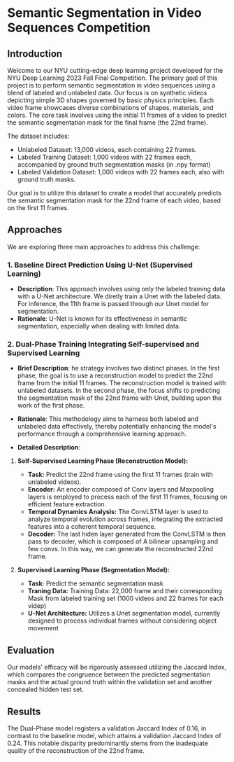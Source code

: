 # Semantic Segmentation in Video Sequences Competition
## Introduction
Welcome to our NYU cutting-edge deep learning project developed for the NYU Deep Learning 2023 Fall Final Competition. The primary goal of this project is to perform semantic segmentation in video sequences using a blend of labeled and unlabeled data. Our focus is on synthetic videos depicting simple 3D shapes governed by basic physics principles. Each video frame showcases diverse combinations of shapes, materials, and colors. The core task involves using the initial 11 frames of a video to predict the semantic segmentation mask for the final frame (the 22nd frame).

The dataset includes:
- Unlabeled Dataset: 13,000 videos, each containing 22 frames.
- Labeled Training Dataset: 1,000 videos with 22 frames each, accompanied by ground truth segmentation masks (in .npy format)
- Labeled Validation Dataset: 1,000 videos with 22 frames each, also with ground truth masks.

Our goal is to utilize this dataset to create a model that accurately predicts the semantic segmentation mask for the 22nd frame of each video, based on the first 11 frames.

## Approaches
We are exploring three main approaches to address this challenge:

### 1. Baseline Direct Prediction Using U-Net (Supervised Learning)
- **Description**: This approach involves using only the labeled training data with a U-Net architecture. We diretly train a Unet with the labeled data. For inference, the 11th frame is passed through our Unet model for segmentation.
- **Rationale**: U-Net is known for its effectiveness in semantic segmentation, especially when dealing with limited data. 

### 2. Dual-Phase Training Integrating Self-supervised and Supervised Learning

- **Brief Description**: he strategy involves two distinct phases. In the first phase, the goal is to use a reconstruction model to predict the 22nd frame from the initial 11 frames. The reconstruction model is trained with unlabeled datasets. In the second phase, the focus shifts to predicting the segmentation mask of the 22nd frame with Unet, building upon the work of the first phase.
- **Rationale**: This methodology aims to harness both labeled and unlabeled data effectively, thereby potentially enhancing the model's performance through a comprehensive learning approach.

- **Detailed Description**:

1. **Self-Supervised Learning Phase (Reconstruction Model):**
   - **Task:** Predict the 22nd frame using the first 11 frames (train with unlabeled videos).
   - **Encoder:** An encoder composed of Conv layers and Maxpooling layers is employed to process each of the first 11 frames, focusing on efficient feature extraction.
   - **Temporal Dynamics Analysis:** The ConvLSTM layer is used to analyze temporal evolution across frames, integrating the extracted features into a coherent temporal sequence.
   - **Decoder:** The last hiden layer generated from the ConvLSTM is then pass to decoder, which is composed of A bilinear upsampling and few convs. In this way, we can generate the reconstructed 22nd frame.

2. **Supervised Learning Phase (Segmentation Model):**
   - **Task:** Predict the semantic segmentation mask
   - **Traning Data:** Training Data: 22,000 frame and their corresponding Mask from labeled training set (1000 videos and 22 frames for each videp)
   - **U-Net Architecture:** Utilizes a Unet segmentation model, currently designed to process individual frames without considering object movement

## Evaluation
Our models' efficacy will be rigorously assessed utilizing the Jaccard Index, which compares the congruence between the predicted segmentation masks and the actual ground truth within the validation set and another concealed hidden test set.

## Results
The Dual-Phase model registers a validation Jaccard Index of 0.16, in contrast to the baseline model, which attains a validation Jaccard Index of 0.24. This notable disparity predominantly stems from the inadequate quality of the reconstruction of the 22nd frame.